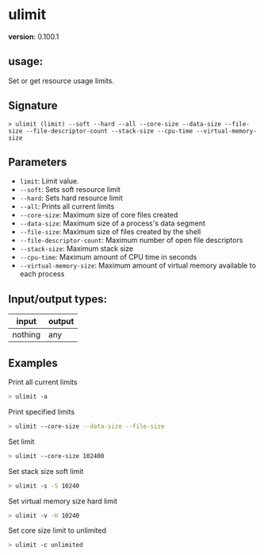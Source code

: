 # ulimit

**version**: 0.100.1

## **usage**:

Set or get resource usage limits.

## Signature

`> ulimit (limit) --soft --hard --all --core-size --data-size --file-size --file-descriptor-count --stack-size --cpu-time --virtual-memory-size`

## Parameters

- `limit`: Limit value.
- `--soft`: Sets soft resource limit
- `--hard`: Sets hard resource limit
- `--all`: Prints all current limits
- `--core-size`: Maximum size of core files created
- `--data-size`: Maximum size of a process's data segment
- `--file-size`: Maximum size of files created by the shell
- `--file-descriptor-count`: Maximum number of open file descriptors
- `--stack-size`: Maximum stack size
- `--cpu-time`: Maximum amount of CPU time in seconds
- `--virtual-memory-size`: Maximum amount of virtual memory available to each process

## Input/output types:

| input   | output |
| ------- | ------ |
| nothing | any    |

## Examples

Print all current limits

```bash
> ulimit -a
```

Print specified limits

```bash
> ulimit --core-size --data-size --file-size
```

Set limit

```bash
> ulimit --core-size 102400
```

Set stack size soft limit

```bash
> ulimit -s -S 10240
```

Set virtual memory size hard limit

```bash
> ulimit -v -H 10240
```

Set core size limit to unlimited

```bash
> ulimit -c unlimited
```
